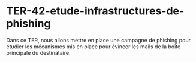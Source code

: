 # TER-42-etude-infrastructures-de-phishing
Dans ce TER, nous allons mettre en place une campagne de phishing pour étudier les mécanismes mis en place pour évincer les mails de la boîte principale du destinataire. 

